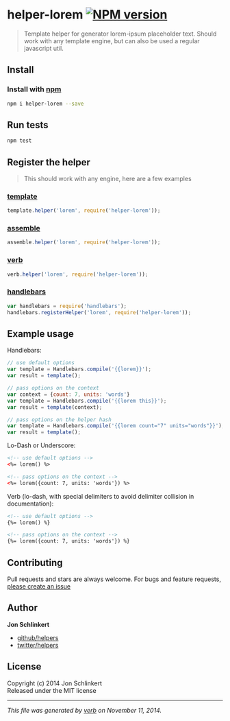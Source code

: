 # helper-lorem [![NPM version](https://badge.fury.io/js/helper-lorem.svg)](http://badge.fury.io/js/helper-lorem)

> Template helper for generator lorem-ipsum placeholder text. Should work with any template engine, but can also be used a regular javascript util.


## Install
### Install with [npm](npmjs.org)

```bash
npm i helper-lorem --save
```


## Run tests

```bash
npm test
```

## Register the helper

> This should work with any engine, here are a few examples

### [template](https://github.com/jonschlinkert/template)

```js
template.helper('lorem', require('helper-lorem'));
```

### [assemble](https://github.com/assemble/assemble)

```js
assemble.helper('lorem', require('helper-lorem'));
```

### [verb](https://github.com/jonschlinkert/verb)

```js
verb.helper('lorem', require('helper-lorem'));
```

### [handlebars](https://github.com/wycats/handlebars.js/)

```js
var handlebars = require('handlebars');
handlebars.registerHelper('lorem', require('helper-lorem'));
```

## Example usage

Handlebars:

```js
// use default options
var template = Handlebars.compile('{{lorem}}');
var result = template();

// pass options on the context
var context = {count: 7, units: 'words'}
var template = Handlebars.compile('{{lorem this}}');
var result = template(context);

// pass options on the helper hash
var template = Handlebars.compile('{{lorem count="7" units="words"}}');
var result = template();
```

Lo-Dash or Underscore:

```html
<!-- use default options -->
<%= lorem() %>

<!-- pass options on the context -->
<%= lorem({count: 7, units: 'words'}) %>
```

Verb (lo-dash, with special delimiters to avoid delimiter collision in documentation):

```html
<!-- use default options -->
{%= lorem() %}

<!-- pass options on the context -->
{%= lorem({count: 7, units: 'words'}) %}
```


## Contributing
Pull requests and stars are always welcome. For bugs and feature requests, [please create an issue](https://github.com/helpers/helper-lorem/issues)

## Author

**Jon Schlinkert**
 
+ [github/helpers](https://github.com/helpers)
+ [twitter/helpers](http://twitter.com/helpers) 

## License
Copyright (c) 2014 Jon Schlinkert  
Released under the MIT license

***

_This file was generated by [verb](https://github.com/jonschlinkert/verb) on November 11, 2014._